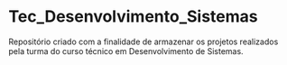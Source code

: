 # Tec_Desenvolvimento_Sistemas

Repositório criado com a finalidade de armazenar os projetos realizados pela turma do curso técnico em Desenvolvimento de Sistemas.
